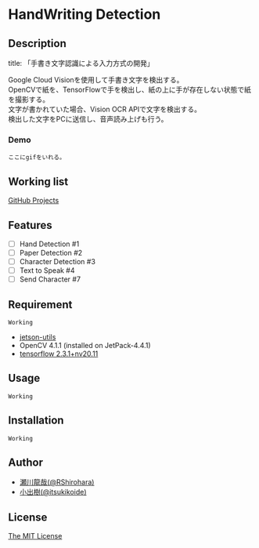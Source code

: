 # HandWriting Detection

## Description

title: 「手書き文字認識による入力方式の開発」

Google Cloud Visionを使用して手書き文字を検出する。  
OpenCVで紙を、TensorFlowで手を検出し、紙の上に手が存在しない状態で紙を撮影する。  
文字が書かれていた場合、Vision OCR APIで文字を検出する。  
検出した文字をPCに送信し、音声読み上げも行う。  

### Demo

`ここにgifをいれる。`

## Working list

[GitHub Projects](https://github.com/RShirohara/handwriting_detection/projects/1)

## Features

- [ ] Hand Detection #1
- [ ] Paper Detection #2
- [ ] Character Detection #3
- [ ] Text to Speak #4
- [ ] Send Character #7

## Requirement

`Working`

- [jetson-utils](https://github.com/dusty-nv/jetson-utils)
- OpenCV 4.1.1 (installed on JetPack-4.4.1)
- [tensorflow 2.3.1+nv20.11](https://docs.nvidia.com/deeplearning/frameworks/install-tf-jetson-platform-release-notes/tf-jetson-rel.html)

## Usage

`Working`

## Installation

`Working`

## Author

- [瀬川龍哉(@RShirohara)](https://github.com/RShirohara)
- [小出樹(@itsukikoide)](https://github.com/itsukikoide)

## License

[The MIT License](./LICENSE)
